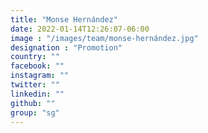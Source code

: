 ```yaml
---
title: "Monse Hernández"
date: 2022-01-14T12:26:07-06:00
image : "/images/team/monse-hernández.jpg"
designation : "Promotion"
country: ""
facebook: ""
instagram: ""
twitter: ""
linkedin: ""
github: ""
group: "sg"
---
```


